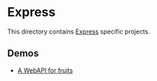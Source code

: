 # Express

This directory contains [Express][technology-main] specific projects. 

## Demos

- [A WebAPI for fruits][fruits]

[technology-main]: https://expressjs.com/
[fruits]: ./fruits/README.md
